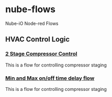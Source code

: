 # nube-flows
Nube-iO Node-red Flows


## HVAC Control Logic

### [2 Stage Compressor Control ](https://github.com/NubeDev/nude-flows/blob/master/HVAC-2StageCompControl.md)

This is a flow for controlling compressor staging


### [Min and Max on/off time delay flow ](https://github.com/NubeDev/nude-flows/blob/master/MinMax%20Time%20Delay.md)

This is a flow for controlling compressor staging





